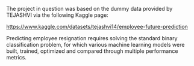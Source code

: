 The project in question was based on the dummy data provided by TEJASHVI via the following Kaggle page:

https://www.kaggle.com/datasets/tejashvi14/employee-future-prediction

Predicting employee resignation requires solving the standard binary classification problem, for which various machine learning models were built, trained, optimized and compared through multiple performance metrics.
